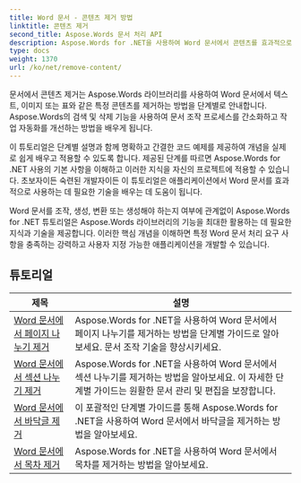 ```yaml
---
title: Word 문서 - 콘텐츠 제거 방법
linktitle: 콘텐츠 제거
second_title: Aspose.Words 문서 처리 API
description: Aspose.Words for .NET을 사용하여 Word 문서에서 콘텐츠를 효과적으로 제거하는 방법을 알아보세요. 단계별 튜토리얼을 따르고 C# 코드 샘플을 사용하여 다양한 콘텐츠 제거 기술을 배우세요.
type: docs
weight: 1370
url: /ko/net/remove-content/
---
```

문서에서 콘텐츠 제거는 Aspose.Words 라이브러리를 사용하여 Word 문서에서 텍스트, 이미지 또는 표와 같은 특정 콘텐츠를 제거하는 방법을 단계별로 안내합니다. Aspose.Words의 검색 및 삭제 기능을 사용하여 문서 조작 프로세스를 간소화하고 작업 자동화를 개선하는 방법을 배우게 됩니다.

이 튜토리얼은 단계별 설명과 함께 명확하고 간결한 코드 예제를 제공하여 개념을 실제로 쉽게 배우고 적용할 수 있도록 합니다. 제공된 단계를 따르면 Aspose.Words for .NET 사용의 기본 사항을 이해하고 이러한 지식을 자신의 프로젝트에 적용할 수 있습니다. 초보자이든 숙련된 개발자이든 이 튜토리얼은 애플리케이션에서 Word 문서를 효과적으로 사용하는 데 필요한 기술을 배우는 데 도움이 됩니다.

Word 문서를 조작, 생성, 변환 또는 생성해야 하는지 여부에 관계없이 Aspose.Words for .NET 튜토리얼은 Aspose.Words 라이브러리의 기능을 최대한 활용하는 데 필요한 지식과 기술을 제공합니다. 이러한 핵심 개념을 이해하면 특정 Word 문서 처리 요구 사항을 충족하는 강력하고 사용자 지정 가능한 애플리케이션을 개발할 수 있습니다.

 ## 튜토리얼
| 제목 | 설명 |
| --- | --- |
| [Word 문서에서 페이지 나누기 제거](./remove-page-breaks/) | Aspose.Words for .NET을 사용하여 Word 문서에서 페이지 나누기를 제거하는 방법을 단계별 가이드로 알아보세요. 문서 조작 기술을 향상시키세요. |
| [Word 문서에서 섹션 나누기 제거](./remove-section-breaks/) | Aspose.Words for .NET을 사용하여 Word 문서에서 섹션 나누기를 제거하는 방법을 알아보세요. 이 자세한 단계별 가이드는 원활한 문서 관리 및 편집을 보장합니다.|
| [Word 문서에서 바닥글 제거](./remove-footers/) | 이 포괄적인 단계별 가이드를 통해 Aspose.Words for .NET을 사용하여 Word 문서에서 바닥글을 제거하는 방법을 알아보세요. |
| [Word 문서에서 목차 제거](./remove-table-of-contents/) | Aspose.Words for .NET을 사용하여 Word 문서에서 목차를 제거하는 방법을 알아보세요. |